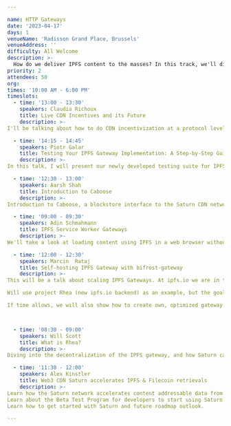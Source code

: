 ```yaml
---

name: HTTP Gateways
date: '2023-04-17'
days: 1
venueName: 'Radisson Grand Place, Brussels'
venueAddress: ''
difficulty: All Welcome
description: >-
  How do we deliver IPFS content to the masses? In this track, we'll dive into the magical and maddening topic of HTTP Gateways. Topics include the evolving semantics of /ipfs/cid, .car blocks and rendered flat files, and large-scale efforts to improve gateway architectures such as Project Saturn and Project Rhea.
priority: 2
attendees: 50
org: 
times: '10:00 AM - 6:00 PM'
timeslots:
  - time: '13:00 - 13:30'
    speakers: Claudia Richoux
    title: Live CDN Incentives and its Future
    description: >-
I'll be talking about how to do CDN incentivization at a protocol level correctly- the game theory is pretty simple and I independently converged on a design pretty similar to the one on Skynet. Adding a simple piece of novel cryptography to the payment channels, and integrating that into the transport layer, reduces latency/RTTs and allows for "delegated payments" where a content creator can send a short commitment to a user to "give them a coupon" for the delivery of a particular file.

  - time: '14:15 - 14:45'
    speakers: Piotr Galar
    title: Testing Your IPFS Gateway Implementation: A Step-by-Step Guide
    description: >-
In this talk, I will present our newly developed testing suite for IPFS gateways, which helps implementers ensure their gateway implementations conform to the IPFS gateway specification. I'll discuss the structure of the test suite, adding new tests, and demonstrate how it is currently being used to verify the Kubo and Bifrost gateway implementations. Additionally, I'll provide a step-by-step guide for setting up the suite in a CI environment, enabling implementers to receive continuous feedback and detailed reports on their gateway's features and compliance with the gateway specification.

  - time: '12:30 - 13:00'
    speakers: Aarsh Shah
    title: Introduction to Caboose
    description: >-
Introduction to Caboose, a blockstore interface to the Saturn CDN network.

  - time: '09:00 - 09:30'
    speakers: Adin Schmahmann
    title: IPFS Service Worker Gateways
    description: >-
We'll take a look at loading content using IPFS in a web browser without relying on extensions or trusted HTTP Gateways using service workers. We'll also discuss some of the libraries and recent improvements that have enabled this functionality.

  - time: '12:00 - 12:30'
    speakers: Marcin  Rataj
    title: Self-hosting IPFS Gateway with bifrost-gateway
    description: >-
This will be a talk about scaling IPFS Gateways. At ipfs.io we are in the process of moving from a single binary that does everything (Kubo) into discrete, separate services, that can be deployed and managed separately. 

Will use project Rhea (new ipfs.io backend) as an example, but the goal will be to show how to do easy self-hosting and run own gateway using our turn-key bifrost-gateway docker image with either Saturn CDN or a regular Kubo as a backend.

If time allows, we will also show how to create own, optimized gateway implementation using go-libipfs/gateway with custom backend that implements the new GO API.



  - time: '08:30 - 09:00'
    speakers: Will Scott
    title: What is Rhea?
    description: >-
Diving into the decentralization of the IPFS gateway, and how Saturn can provide a replacement for centralized infrastructure

  - time: '11:30 - 12:00'
    speakers: Alex Kinstler
    title: Web3 CDN Saturn accelerates IPFS & Filecoin retrievals
    description: >-
Learn how the Saturn network accelerates content addressable data from IPFS and Filecoin
Learn about the Beta Test Program for developers to start using Saturn.
Learn how to get started with Saturn and future roadmap outlook.

---
```

